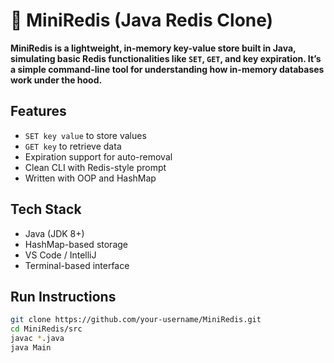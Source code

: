 # 🧠 MiniRedis (Java Redis Clone)

**MiniRedis is a lightweight, in-memory key-value store built in Java, simulating basic Redis functionalities like `SET`, `GET`, and key expiration. It’s a simple command-line tool for understanding how in-memory databases work under the hood.**

##  Features
- `SET key value` to store values
- `GET key` to retrieve data
- Expiration support for auto-removal
- Clean CLI with Redis-style prompt
- Written with OOP and HashMap

##  Tech Stack
- Java (JDK 8+)
- HashMap-based storage
- VS Code / IntelliJ
- Terminal-based interface

##  Run Instructions
```bash
git clone https://github.com/your-username/MiniRedis.git
cd MiniRedis/src
javac *.java
java Main
